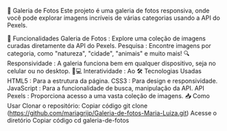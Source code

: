 📸 Galeria de Fotos
Este projeto é uma galeria de fotos responsiva, onde você pode explorar imagens incríveis de várias categorias usando a API do Pexels.

🌟 Funcionalidades
Galeria de Fotos : Explore uma coleção de imagens curadas diretamente da API do Pexels.
Pesquisa : Encontre imagens por categoria, como "natureza", "cidade", "animais" e muito mais! 🔍
Responsividade : A galeria funciona bem em qualquer dispositivo, seja no celular ou no desktop. 📱💻
Interatividade : Ao
🛠️ Tecnologias Usadas
HTML5 : Para a estrutura da página.
CSS3 : Para design e responsividade.
JavaScript : Para a funcionalidade de busca, manipulação da API.
API Pexels : Proporciona acesso a uma vasta coleção de imagens.
📥 Como Usar
Clonar o repositório:
Copiar código
git clone (https://github.com/mariagrijp/Galeria-de-fotos-Maria-Luiza.git)
Acesse o diretório
Copiar código
cd galeria-de-fotos

